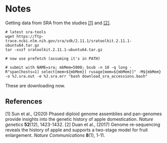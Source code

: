 # Notes

Getting data from SRA from the studies [[1]](#1) and [[2]](#2).

```
# latest sra-tools
wget https://ftp-trace.ncbi.nlm.nih.gov/sra/sdk/2.11.1/sratoolkit.2.11.1-ubuntu64.tar.gz
tar -xvzf sratoolkit.2.11.1-ubuntu64.tar.gz

# now use prefetch (assuming it's in PATH)

# submit with NAME=sra; mbMem=5000; bsub -n 10 -q long -R"span[hosts=1] select[mem>${mbMem}] rusage[mem=${mbMem}]" -M${mbMem} -o %J.sra.out -e %J.sra.err "bash download_sra_accessions.bash"
```

These are downloading now.

## References

<a id="1">[1]</a> Sun et al., (2020) Phased diploid genome assemblies and pan-genomes provide insights into the genetic history of apple domestication. *Nature genetics* <b>52</b>(12), 1423-1432.
<a id="2">[2]</a> Duan et al., (2017) Genome re-sequencing reveals the history of apple and supports a two-stage model for fruit enlargement. *Nature Communications* <b>8</b>(1), 1-11.